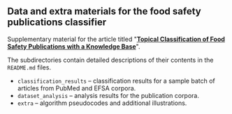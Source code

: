 ## Data and extra materials for the food safety publications classifier

Supplementary material for the article titled "**[Topical Classification of Food Safety Publications with a Knowledge Base](https://arxiv.org/abs/2201.00374)**".

The subdirectories contain detailed descriptions of their contents in the `README.md` files.

- `classification_results` – classification results for a sample batch of articles from PubMed and EFSA corpora.
- `dataset_analysis` – analysis results for the publication corpora.
- `extra` – algorithm pseudocodes and additional illustrations.
